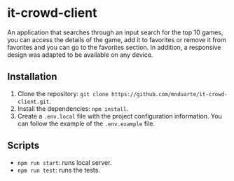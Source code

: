 # it-crowd-client

An application that searches through an input search for the top 10 games, you can access the details of the game, add it to favorites or remove it from favorites and you can go to the favorites section.
In addition, a responsive design was adapted to be available on any device.

## Installation

1. Clone the repository: `git clone https://github.com/mnduarte/it-crowd-client.git`.
2. Install the dependencies: `npm install`.
3. Create a `.env.local` file with the project configuration information. You can follow the example of the `.env.example` file.

## Scripts

- `npm run start`: runs local server.
- `npm run test`: runs the tests.

